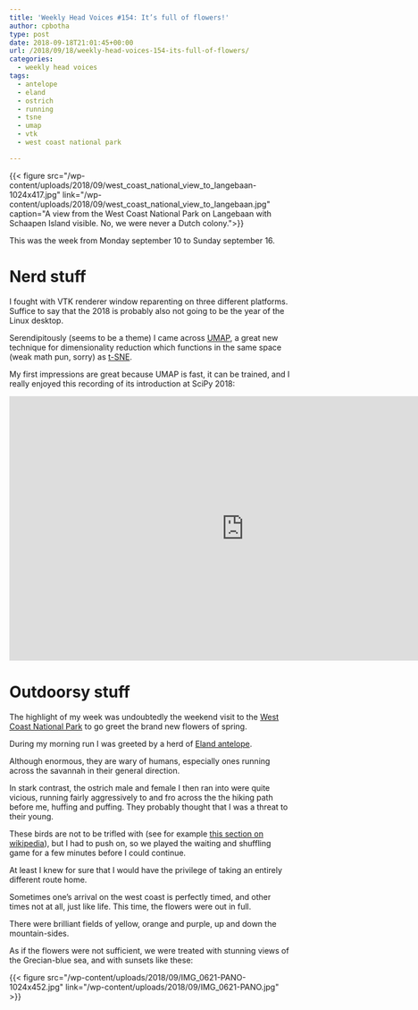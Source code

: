 ```yaml
---
title: 'Weekly Head Voices #154: It’s full of flowers!'
author: cpbotha
type: post
date: 2018-09-18T21:01:45+00:00
url: /2018/09/18/weekly-head-voices-154-its-full-of-flowers/
categories:
  - weekly head voices
tags:
  - antelope
  - eland
  - ostrich
  - running
  - tsne
  - umap
  - vtk
  - west coast national park

---
```

{{< figure src="/wp-content/uploads/2018/09/west_coast_national_view_to_langebaan-1024x417.jpg" link="/wp-content/uploads/2018/09/west_coast_national_view_to_langebaan.jpg" caption="A view from the West Coast National Park on Langebaan with Schaapen Island visible. No, we were never a Dutch colony.">}} 

This was the week from Monday september 10 to Sunday september 16.

# Nerd stuff

I fought with VTK renderer window reparenting on three different platforms. Suffice to say that the 2018 is probably also not going to be the year of the Linux desktop.

Serendipitously (seems to be a theme) I came across [UMAP][1], a great new technique for dimensionality reduction which functions in the same space (weak math pun, sorry) as [t-SNE][2].

My first impressions are great because UMAP is fast, it can be trained, and I really enjoyed this recording of its introduction at SciPy 2018:

<div class="jetpack-video-wrapper">
<span class="embed-youtube" style="text-align:center; display: block;"><iframe allowfullscreen="true" class="youtube-player" height="473" src="https://www.youtube.com/embed/nq6iPZVUxZU?version=3&amp;rel=1&amp;fs=1&amp;autohide=2&amp;showsearch=0&amp;showinfo=1&amp;iv_load_policy=1&amp;wmode=transparent" style="border:0;" type="text/html" width="840"></iframe></span>
</div>

# Outdoorsy stuff

The highlight of my week was undoubtedly the weekend visit to the [West Coast National Park][3] to go greet the brand new flowers of spring.

During my morning run I was greeted by a herd of [Eland antelope][4].

Although enormous, they are wary of humans, especially ones running across the savannah in their general direction.

In stark contrast, the ostrich male and female I then ran into were quite vicious, running fairly aggressively to and fro across the the hiking path before me, huffing and puffing. They probably thought that I was a threat to their young.

These birds are not to be trifled with (see for example [this section on wikipedia][5]), but I had to push on, so we played the waiting and shuffling game for a few minutes before I could continue.

At least I knew for sure that I would have the privilege of taking an entirely different route home.

Sometimes one’s arrival on the west coast is perfectly timed, and other times not at all, just like life. This time, the flowers were out in full.

There were brilliant fields of yellow, orange and purple, up and down the mountain-sides.

As if the flowers were not sufficient, we were treated with stunning views of the Grecian-blue sea, and with sunsets like these:

{{< figure src="/wp-content/uploads/2018/09/IMG_0621-PANO-1024x452.jpg" link="/wp-content/uploads/2018/09/IMG_0621-PANO.jpg" >}}

 [1]: https://github.com/lmcinnes/umap
 [2]: http://lvdmaaten.github.io/tsne/
 [3]: https://www.sanparks.org/parks/west_coast/
 [4]: https://en.wikipedia.org/wiki/Common_eland
 [5]: https://en.wikipedia.org/wiki/Common_ostrich#Attacks

